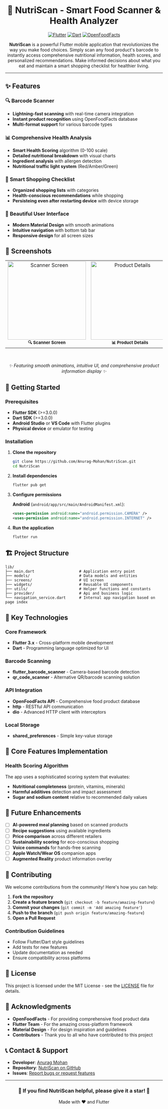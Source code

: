 <div align="center">

# 🍎 NutriScan - Smart Food Scanner & Health Analyzer

[![Flutter](https://img.shields.io/badge/Flutter-02569B?style=for-the-badge&logo=flutter&logoColor=white)](https://flutter.dev)
[![Dart](https://img.shields.io/badge/Dart-0175C2?style=for-the-badge&logo=dart&logoColor=white)](https://dart.dev)
[![OpenFoodFacts](https://img.shields.io/badge/OpenFoodFacts-FF6B35?style=for-the-badge&logo=data&logoColor=white)](https://world.openfoodfacts.org)

**NutriScan** is a powerful Flutter mobile application that revolutionizes the way you make food choices. Simply scan any food product's barcode to instantly access comprehensive nutritional information, health scores, and personalized recommendations. Make informed decisions about what you eat and maintain a smart shopping checklist for healthier living.

</div>

---

## ✨ Features

### 🔍 **Barcode Scanner**
- **Lightning-fast scanning** with real-time camera integration
- **Instant product recognition** using OpenFoodFacts database
- **Multi-format support** for various barcode types

### 📊 **Comprehensive Health Analysis**
- **Smart Health Scoring** algorithm (0-100 scale)
- **Detailed nutritional breakdown** with visual charts
- **Ingredient analysis** with allergen detection
- **Nutritional traffic light system** (Red/Amber/Green)

### 📝 **Smart Shopping Checklist**
- **Organized shopping lists** with categories
- **Health-conscious recommendations** while shopping
- **Persisteing even after restarting device** with device storage

### 🎨 **Beautiful User Interface**
- **Modern Material Design** with smooth animations
- **Intuitive navigation** with bottom tab bar
- **Responsive design** for all screen sizes

## 📱 Screenshots

<div align="center">
  <table>
    <tr>
      <td align="center">
        <img src="screenshots/scanner_screen.png" width="250" alt="Scanner Screen"/>
        <br/>
        <sub><b>🔍 Scanner Screen</b></sub>
      </td>
      <td align="center">
        <img src="screenshots/screenshots/Screenshot_2025-05-24-11-34-23-098_com.example.nutrifinder.jpg" width="250" alt="Product Details"/>
        <br/>
        <sub><b>📊 Product Details</b></sub>
      </td>
      <td align="center">
        <img src="screenshots/shopping_list.png" width="250" alt="Shopping List"/>
        <br/>
        <sub><b>📝 Shopping List</b></sub>
      </td>
    </tr>
  </table>
  
  <br/>
  
  *✨ Featuring smooth animations, intuitive UI, and comprehensive product information display ✨*
</div></div>

## 🚀 Getting Started

### Prerequisites

- **Flutter SDK** (>=3.0.0)
- **Dart SDK** (>=3.0.0)
- **Android Studio** or **VS Code** with Flutter plugins
- **Physical device** or emulator for testing

### Installation

1. **Clone the repository**
   ```bash
   git clone https://github.com/Anurag-Mohan/NutriScan.git
   cd NutriScan
   ```

2. **Install dependencies**
   ```bash
   flutter pub get
   ```

3. **Configure permissions**
   
   **Android** (`android/app/src/main/AndroidManifest.xml`):
   ```xml
   <uses-permission android:name="android.permission.CAMERA" />
   <uses-permission android:name="android.permission.INTERNET" />
   ```

4. **Run the application**
   ```bash
   flutter run
   ```

## 🏗️ Project Structure

```
lib/
├── main.dart                    # Application entry point
├── models/                      # Data models and entities
├── screens/                     # UI screen
├── widgets/                     # Reusable UI components
├── utils/                       # Helper functions and constants
├── provider/                    # Api and business logic
└── navigation_service.dart      # Internal app navigation based on page index
```

## 🔧 Key Technologies

### **Core Framework**
- **Flutter 3.x** - Cross-platform mobile development
- **Dart** - Programming language optimized for UI

### **Barcode Scanning**
- **flutter_barcode_scanner** - Camera-based barcode detection
- **qr_code_scanner** - Alternative QR/barcode scanning solution

### **API Integration**
- **OpenFoodFacts API** - Comprehensive food product database
- **http** - RESTful API communication
- **dio** - Advanced HTTP client with interceptors

### **Local Storage**
- **shared_preferences** - Simple key-value storage

## 🎯 Core Features Implementation

### Health Scoring Algorithm

The app uses a sophisticated scoring system that evaluates:
- **Nutritional completeness** (protein, vitamins, minerals)
- **Harmful additives** detection and impact assessment
- **Sugar and sodium content** relative to recommended daily values

## 🔄 Future Enhancements

- [ ] **AI-powered meal planning** based on scanned products
- [ ] **Recipe suggestions** using available ingredients
- [ ] **Price comparison** across different retailers
- [ ] **Sustainability scoring** for eco-conscious shopping
- [ ] **Voice commands** for hands-free scanning
- [ ] **Apple Watch/Wear OS** companion apps
- [ ] **Augmented Reality** product information overlay

## 🤝 Contributing

We welcome contributions from the community! Here's how you can help:

1. **Fork the repository**
2. **Create a feature branch** (`git checkout -b feature/amazing-feature`)
3. **Commit your changes** (`git commit -m 'Add amazing feature'`)
4. **Push to the branch** (`git push origin feature/amazing-feature`)
5. **Open a Pull Request**

### **Contribution Guidelines**
- Follow Flutter/Dart style guidelines
- Add tests for new features
- Update documentation as needed
- Ensure compatibility across platforms

## 📄 License

This project is licensed under the MIT License - see the [LICENSE](LICENSE) file for details.

## 🙏 Acknowledgments

- **OpenFoodFacts** - For providing comprehensive food product data
- **Flutter Team** - For the amazing cross-platform framework
- **Material Design** - For design inspiration and guidelines
- **Contributors** - Thank you to all who have contributed to this project

## 📞 Contact & Support

<div>

- **Developer**: [Anurag Mohan](https://github.com/Anurag-Mohan)
- **Repository**: [NutriScan on GitHub](https://github.com/Anurag-Mohan/NutriScan)
- **Issues**: [Report bugs or request features](https://github.com/Anurag-Mohan/NutriScan/issues)

</div>

---

<div align="center">
  <h3>🌟 If you find NutriScan helpful, please give it a star! 🌟</h3>
  <p>Made with ❤️ and Flutter</p>
</div>
